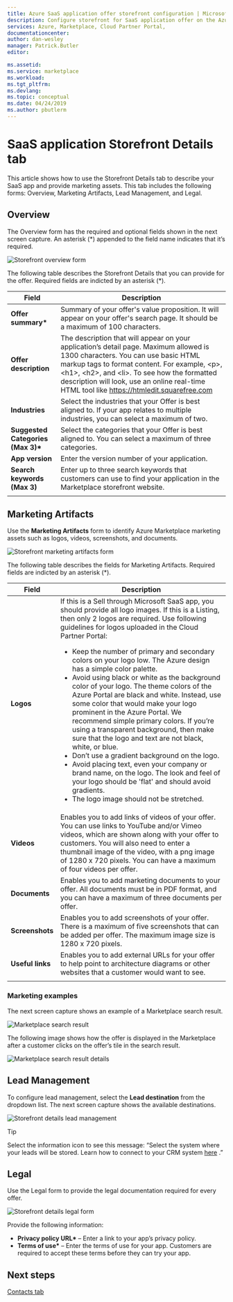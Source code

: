 ```yaml
---
title: Azure SaaS application offer storefront configuration | Microsoft Docs
description: Configure storefront for SaaS application offer on the Azure Marketplace.
services: Azure, Marketplace, Cloud Partner Portal, 
documentationcenter:
author: dan-wesley
manager: Patrick.Butler  
editor:

ms.assetid: 
ms.service: marketplace
ms.workload: 
ms.tgt_pltfrm: 
ms.devlang: 
ms.topic: conceptual
ms.date: 04/24/2019
ms.author: pbutlerm
---
```


# SaaS application Storefront Details tab

This article shows how to use the Storefront Details tab to describe your SaaS app and provide marketing assets. This tab includes the following forms: Overview, Marketing Artifacts, Lead Management, and Legal. 


## Overview

The Overview form has the required and optional fields shown in the next screen capture. An asterisk (*) appended to the field name indicates that it’s required.

![Storefront overview form](./media/saas-storefront-overview.png)

The following table describes the Storefront Details that you can provide for the offer. Required fields are indicted by an asterisk (*).

|     Field               |      Description       |
|     ------              |      -----------       |
|  **Offer summary\***    | Summary of your offer's value proposition. It will appear on your offer's search page. It should be a maximum of 100 characters.  |
| **Offer description**  | The description that will appear on your application’s detail page. Maximum allowed is 1300 characters. You can use basic HTML markup tags to format content. For example, &lt;p&gt;, &lt;h1&gt;, &lt;h2&gt;, and &lt;li&gt;. To see how the formatted description will look, use an online real-time HTML tool like https://htmledit.squarefree.com    |
|  **Industries**   | Select the industries that your Offer is best aligned to. If your app relates to multiple industries, you can select a maximum of two.   |
| **Suggested Categories (Max 3)\*** | Select the categories that your Offer is best aligned to. You can select a maximum of three categories. |
| **App version**         | Enter the version number of your application. |
| **Search keywords (Max 3)** | Enter up to three search keywords that customers can use to find your application in the Marketplace storefront website.  |
|   |   |


## Marketing Artifacts

Use the **Marketing Artifacts** form to identify Azure Marketplace marketing assets such as logos, videos, screenshots, and documents.

![Storefront marketing artifacts form](./media/saas-storefront-artifacts.png)

The following table describes the fields for Marketing Artifacts.  Required fields are indicted by an asterisk (*).

|       Field       |            Description            |
|       ------      |            -----------            |
|    **Logos**      |  If this is a Sell through Microsoft SaaS app, you should provide all logo images. If this is a Listing, then only 2 logos are required. Use following guidelines for logos uploaded in the Cloud Partner Portal:<br><ul><li>Keep the number of primary and secondary colors on your logo low. The Azure design has a simple color palette. </li><li>Avoid using black or white as the background color of your logo. The theme colors of the Azure Portal are black and white. Instead, use some color that would make your logo prominent in the Azure Portal. We recommend simple primary colors. If you’re using a transparent background, then make sure that the logo and text are not black, white, or blue. </li><li>Don’t use a gradient background on the logo. </li><li>Avoid placing text, even your company or brand name, on the logo. The look and feel of your logo should be 'flat' and should avoid gradients.</li><li>The logo image should not be stretched.</li></ul>    |
|   **Videos**       | Enables you to add links of videos of your offer. You can use links to YouTube and/or Vimeo videos, which are shown along with your offer to customers. You will also need to enter a thumbnail image of the video, with a png image of 1280 x 720 pixels. You can have a maximum of four videos per offer. |
|  **Documents**     | Enables you to add marketing documents to your offer. All documents must be in PDF format, and you can have a maximum of three documents per offer.   |
|  **Screenshots**   | Enables you to add screenshots of your offer. There is a maximum of five screenshots that can be added per offer. The maximum image size is 1280 x 720 pixels.  |
|  **Useful links**  | Enables you to add external URLs for your offer to help point to architecture diagrams or other websites that a customer would want to see. |
|  |  |


### Marketing examples

The next screen capture shows an example of a Marketplace search result.

![Marketplace search result](./media/saas-marketplace-search-result.png)

The following image shows how the offer is displayed in the Marketplace after a customer clicks on the offer’s tile in the search result.

![Marketplace search result details](./media/saas-marketplace-search-result-details.png)


## Lead Management

To configure lead management, select the **Lead destination** from the dropdown list. The next screen capture shows the available destinations.

![Storefront details lead management](./media/saas-storefront-lead-destination.png)

>[!TIP] 
>Select the information icon to see this message: “Select the system where your leads will be stored. Learn how to connect to your CRM system [here](https://docs.microsoft.com/azure/marketplace/cloud-partner-portal-orig/cloud-partner-portal-get-customer-leads) .”


## Legal

Use the Legal form to provide the legal documentation required for every offer.

![Storefront details legal form](./media/saas-storefront-lead-legal.png)

Provide the following information:

- **Privacy policy URL\*** – Enter a link to your app’s privacy policy.
- **Terms of use\*** – Enter the terms of use for your app. Customers are required to accept these terms before they can try your app.


## Next steps

[Contacts tab](./cpp-contacts-tab.md)
